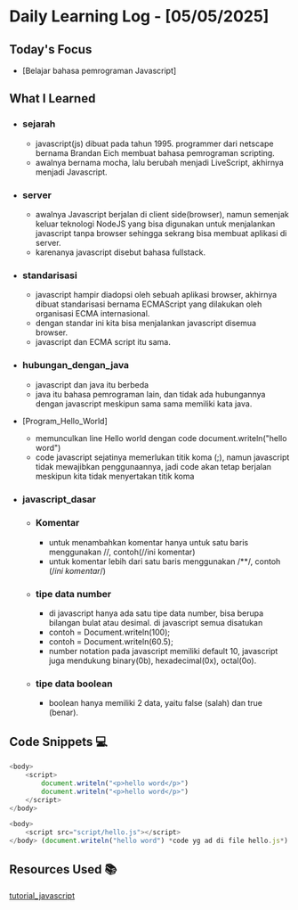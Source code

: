 # Daily Learning Log - [05/05/2025]

## Today's Focus

- [Belajar bahasa pemrograman Javascript]

## What I Learned

- ### sejarah

  - javascript(js) dibuat pada tahun 1995. programmer dari netscape bernama Brandan Eich membuat bahasa pemrograman scripting.
  - awalnya bernama mocha, lalu berubah menjadi LiveScript, akhirnya menjadi Javascript.

- ### server

  - awalnya Javascript berjalan di client side(browser), namun semenjak keluar teknologi NodeJS yang bisa digunakan untuk menjalankan javascript tanpa browser sehingga sekrang bisa membuat aplikasi di server.
  - karenanya javascript disebut bahasa fullstack.

- ### standarisasi

  - javascript hampir diadopsi oleh sebuah aplikasi browser, akhirnya dibuat standarisasi bernama ECMAScript yang dilakukan oleh organisasi ECMA internasional.
  - dengan standar ini kita bisa menjalankan javascript disemua browser.
  - javascript dan ECMA script itu sama.
- ### hubungan_dengan_java

  - javascript dan java itu berbeda
  - java itu bahasa pemrograman lain, dan tidak ada hubungannya dengan javascript meskipun sama sama memiliki kata java.

- [Program_Hello_World]

  - memunculkan line Hello world dengan code
    document.writeln("hello word")
  - code javascript sejatinya memerlukan titik koma (;), namun javascript tidak mewajibkan penggunaannya, jadi code akan tetap berjalan meskipun kita tidak menyertakan titik koma

- ### javascript_dasar
  - ### Komentar
    - untuk menambahkan komentar hanya untuk satu baris menggunakan //, contoh(//ini komentar)
    - untuk komentar lebih dari satu baris menggunakan /**/, contoh (/*ini komentar*/)
  - ### tipe data number
    - di javascript hanya ada satu tipe data number, bisa berupa bilangan bulat atau desimal. di javascript semua disatukan
    - contoh = Document.writeln(100);
    - contoh = Document.writeln(60.5);
    - number notation pada javascript memiliki default 10, javascript juga mendukung binary(0b), hexadecimal(0x), octal(0o).
  - ### tipe data boolean
    - boolean hanya memiliki 2 data, yaitu false (salah) dan true (benar).

## Code Snippets 💻
```typescript
<body>
    <script>
        document.writeln("<p>hello word</p>")
        document.writeln("<p>hello word</p>")
    </script>
</body>

<body>
    <script src="script/hello.js"></script>
</body> (document.writeln("hello word") *code yg ad di file hello.js*)
```
## Resources Used 📚
[tutorial_javascript](https://youtu.be/SDROba_M42g?si=KB1hDbnVRNBgtCVw)